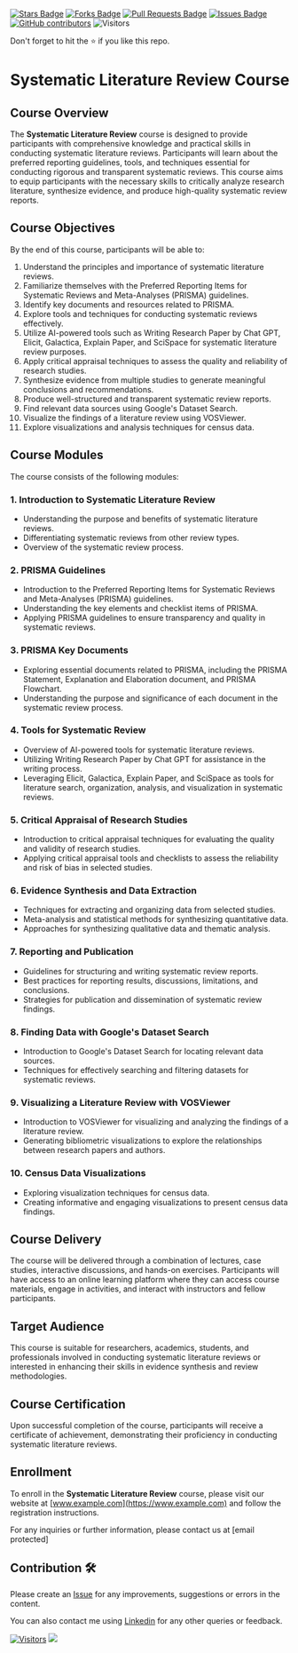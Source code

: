 <a href="https://github.com/drshahizan/courses/stargazers"><img src="https://img.shields.io/github/stars/drshahizan/courses" alt="Stars Badge"/></a>
<a href="https://github.com/drshahizan/courses/network/members"><img src="https://img.shields.io/github/forks/drshahizan/courses" alt="Forks Badge"/></a>
<a href="https://github.com/drshahizan/courses/pulls"><img src="https://img.shields.io/github/issues-pr/drshahizan/courses" alt="Pull Requests Badge"/></a>
<a href="https://github.com/drshahizan/courses/issues"><img src="https://img.shields.io/github/issues/drshahizan/courses" alt="Issues Badge"/></a>
<a href="https://github.com/drshahizan/courses/graphs/contributors"><img alt="GitHub contributors" src="https://img.shields.io/github/contributors/drshahizan/courses?color=2b9348"></a>
![Visitors](https://api.visitorbadge.io/api/visitors?path=https%3A%2F%2Fgithub.com%2Fdrshahizan%2Fcourses&labelColor=%23d9e3f0&countColor=%23697689&style=flat)

Don't forget to hit the :star: if you like this repo.


# Systematic Literature Review Course

## Course Overview
The **Systematic Literature Review** course is designed to provide participants with comprehensive knowledge and practical skills in conducting systematic literature reviews. Participants will learn about the preferred reporting guidelines, tools, and techniques essential for conducting rigorous and transparent systematic reviews. This course aims to equip participants with the necessary skills to critically analyze research literature, synthesize evidence, and produce high-quality systematic review reports.

## Course Objectives
By the end of this course, participants will be able to:

1. Understand the principles and importance of systematic literature reviews.
2. Familiarize themselves with the Preferred Reporting Items for Systematic Reviews and Meta-Analyses (PRISMA) guidelines.
3. Identify key documents and resources related to PRISMA.
4. Explore tools and techniques for conducting systematic reviews effectively.
5. Utilize AI-powered tools such as Writing Research Paper by Chat GPT, Elicit, Galactica, Explain Paper, and SciSpace for systematic literature review purposes.
6. Apply critical appraisal techniques to assess the quality and reliability of research studies.
7. Synthesize evidence from multiple studies to generate meaningful conclusions and recommendations.
8. Produce well-structured and transparent systematic review reports.
9. Find relevant data sources using Google's Dataset Search.
10. Visualize the findings of a literature review using VOSViewer.
11. Explore visualizations and analysis techniques for census data.

## Course Modules
The course consists of the following modules:

### 1. Introduction to Systematic Literature Review
- Understanding the purpose and benefits of systematic literature reviews.
- Differentiating systematic reviews from other review types.
- Overview of the systematic review process.

### 2. PRISMA Guidelines
- Introduction to the Preferred Reporting Items for Systematic Reviews and Meta-Analyses (PRISMA) guidelines.
- Understanding the key elements and checklist items of PRISMA.
- Applying PRISMA guidelines to ensure transparency and quality in systematic reviews.

### 3. PRISMA Key Documents
- Exploring essential documents related to PRISMA, including the PRISMA Statement, Explanation and Elaboration document, and PRISMA Flowchart.
- Understanding the purpose and significance of each document in the systematic review process.

### 4. Tools for Systematic Review
- Overview of AI-powered tools for systematic literature reviews.
- Utilizing Writing Research Paper by Chat GPT for assistance in the writing process.
- Leveraging Elicit, Galactica, Explain Paper, and SciSpace as tools for literature search, organization, analysis, and visualization in systematic reviews.

### 5. Critical Appraisal of Research Studies
- Introduction to critical appraisal techniques for evaluating the quality and validity of research studies.
- Applying critical appraisal tools and checklists to assess the reliability and risk of bias in selected studies.

### 6. Evidence Synthesis and Data Extraction
- Techniques for extracting and organizing data from selected studies.
- Meta-analysis and statistical methods for synthesizing quantitative data.
- Approaches for synthesizing qualitative data and thematic analysis.

### 7. Reporting and Publication
- Guidelines for structuring and writing systematic review reports.
- Best practices for reporting results, discussions, limitations, and conclusions.
- Strategies for publication and dissemination of systematic review findings.

### 8. Finding Data with Google's Dataset Search
- Introduction to Google's Dataset Search for locating relevant data sources.
- Techniques for effectively searching and filtering datasets for systematic reviews.

### 9. Visualizing a Literature Review with VOSViewer
- Introduction to VOSViewer for visualizing and analyzing the findings of a literature review.
- Generating bibliometric visualizations to explore the relationships between research papers and authors.

### 10. Census Data Visualizations
- Exploring visualization techniques for census data.
- Creating informative and engaging visualizations to present census data findings.

## Course Delivery
The course will be delivered through a combination of lectures, case studies, interactive discussions, and hands-on exercises. Participants will have access to an online learning platform where they can access course materials, engage in activities, and interact with instructors and fellow participants.

## Target Audience
This course is suitable for researchers, academics, students, and professionals involved in conducting systematic literature reviews or interested in enhancing their skills in evidence synthesis and review methodologies.

## Course Certification
Upon successful completion of the course, participants will receive a certificate of achievement, demonstrating their proficiency in conducting systematic literature reviews.

## Enrollment
To enroll in the **Systematic Literature Review** course, please visit our website at [www.example.com](https://www.example.com) and follow the registration instructions.

For any inquiries or further information, please contact us at [email protected]

## Contribution 🛠️
Please create an [Issue](https://github.com/drshahizan/courses/issues) for any improvements, suggestions or errors in the content.

You can also contact me using [Linkedin](https://www.linkedin.com/in/drshahizan/) for any other queries or feedback.

[![Visitors](https://api.visitorbadge.io/api/visitors?path=https%3A%2F%2Fgithub.com%2Fdrshahizan&labelColor=%23697689&countColor=%23555555&style=plastic)](https://visitorbadge.io/status?path=https%3A%2F%2Fgithub.com%2Fdrshahizan)
![](https://hit.yhype.me/github/profile?user_id=81284918)
